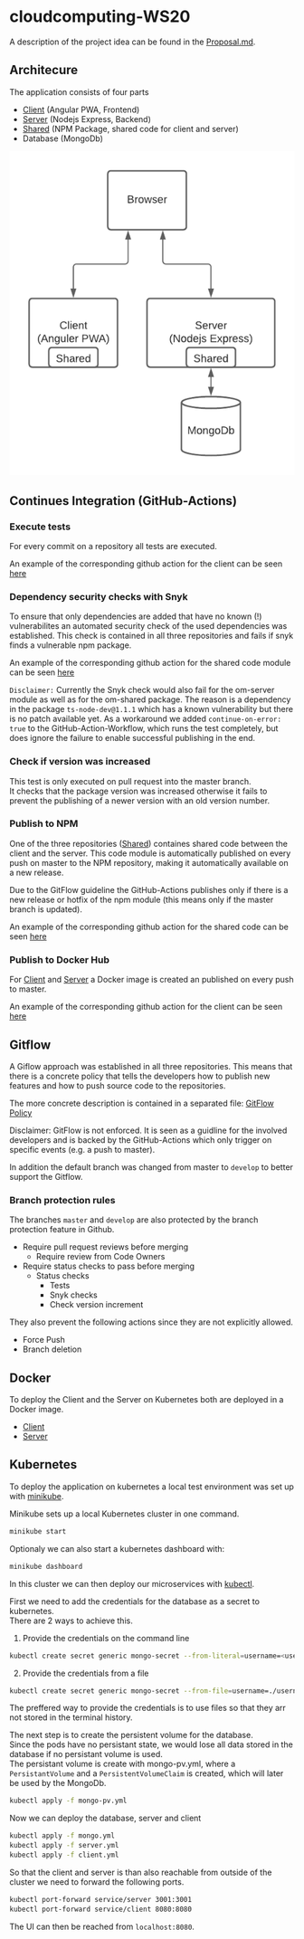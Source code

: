 # cloudcomputing-WS20

A description of the project idea can be found in the [Proposal.md](https://github.com/LAndrosch/cloudcomputing-WS20/blob/main/Proposal.md).

## Architecure

The application consists of four parts
- [Client](https://github.com/setre-jku-cs/om-client) (Angular PWA, Frontend)
- [Server](https://github.com/setre-jku-cs/om-server) (Nodejs Express, Backend)
- [Shared](https://github.com/setre-jku-cs/om-shared) (NPM Package, shared code for client and server)
- Database (MongoDb)

![Architecture](architecture.png)

## Continues Integration (GitHub-Actions)
### Execute tests

For every commit on a repository all tests are executed.

An example of the corresponding github action for the client can be seen [here](github-actions/client/run-test.yml)

### Dependency security checks with Snyk

To ensure that only dependencies are added that have no known (!) vulnerabilites an automated security check of the used dependencies was established. This check is contained in all three repositories and fails if snyk finds a vulnerable npm package. 

An example of the corresponding github action for the shared code module can be seen [here](github-actions/shared/snyk-check.yml)

`Disclaimer:` Currently the Snyk check would also fail for the om-server module as well as for the om-shared package. The reason is a dependency in the package `ts-node-dev@1.1.1` which has a known vulnerability but there is no patch available yet. As a workaround we added `continue-on-error: true` to the GitHub-Action-Workflow, which runs the test completely, but does ignore the failure to enable successful publishing in the end.  
### Check if version was increased

This test is only executed on pull request into the master branch.  
It checks that the package version was increased otherwise it fails to prevent the publishing of a newer version with an old version number.

### Publish to NPM

One of the three repositories ([Shared](https://github.com/setre-jku-cs/om-shared)) containes shared code between the client and the server. This code module is automatically published on every push on master to the NPM repository, making it automatically available on a new release. 

Due to the GitFlow guideline the GitHub-Actions publishes only if there is a new release or hotfix of the npm module (this means only if the master branch is updated).

An example of the corresponding github action for the shared code can be seen [here](github-actions/shared/npm-publish.yml)

### Publish to Docker Hub
For [Client](https://github.com/setre-jku-cs/om-client) and [Server](https://github.com/setre-jku-cs/om-server) a Docker image is created an published on every push to master.

An example of the corresponding github action for the client can be seen [here](github-actions/client/docker-push.yml)


## Gitflow

A Giflow approach was established in all three repositories. This means that there is a concrete policy that tells the developers how to publish new features and how to push source code to the repositories. 

The more concrete description is contained in a separated file: [GitFlow Policy](gitflow/gitflow.md)

Disclaimer: GitFlow is not enforced. It is seen as a guidline for the involved developers and is backed by the GitHub-Actions which only trigger on specific events (e.g. a push to master).

In addition the default branch was changed from master to `develop` to better support the Gitflow.

### Branch protection rules
The branches `master` and `develop` are also protected by the branch protection feature in Github.
- Require pull request reviews before merging
    - Require review from Code Owners
- Require status checks to pass before merging
    - Status checks 
        - Tests
        - Snyk checks
        - Check version increment

They also prevent the following actions since they are not explicitly allowed.
- Force Push
- Branch deletion

## Docker

To deploy the Client and the Server on Kubernetes both are deployed in a Docker image.
- [Client](docker/client/Dockerfile)
- [Server](docker/server/Dockerfile)

## Kubernetes

To deploy the application on kubernetes a local test environment was set up with [minikube](https://minikube.sigs.k8s.io/docs/).

Minikube sets up a local Kubernetes cluster in one command.  

```bash
minikube start
```

Optionaly we can also start a kubernetes dashboard with:
```bash
minikube dashboard
```

In this cluster we can then deploy our microservices with [kubectl](https://kubernetes.io/docs/reference/kubectl/kubectl/).  

First we need to add the credentials for the database as a secret to kubernetes.  
There are 2 ways to achieve this.  

1. Provide the credentials on the command line
```bash
kubectl create secret generic mongo-secret --from-literal=username=<username> --from-literal=password=<password>
```

2. Provide the credentials from a file
```bash
kubectl create secret generic mongo-secret --from-file=username=./username.txt --from-file=password=./password.txt
```

The preffered way to provide the credentials is to use files so that they arr not stored in the terminal history.  
  
The next step is to create the persistent volume for the database.  
Since the pods have no persistant state, we would lose all data stored in the database if no persistant volume is used.  
The persistant volume is create with mongo-pv.yml, where a `PersistantVolume` and a `PersistentVolumeClaim` is created, which will later be used by the MongoDb.  

```bash
kubectl apply -f mongo-pv.yml
``` 
   
Now we can deploy the database, server and client

```bash
kubectl apply -f mongo.yml
kubectl apply -f server.yml
kubectl apply -f client.yml
```

So that the client and server is than also reachable from outside of the cluster we need to forward the following ports.
```bash
kubectl port-forward service/server 3001:3001
kubectl port-forward service/client 8080:8080
```

The UI can then be reached from `localhost:8080`.
